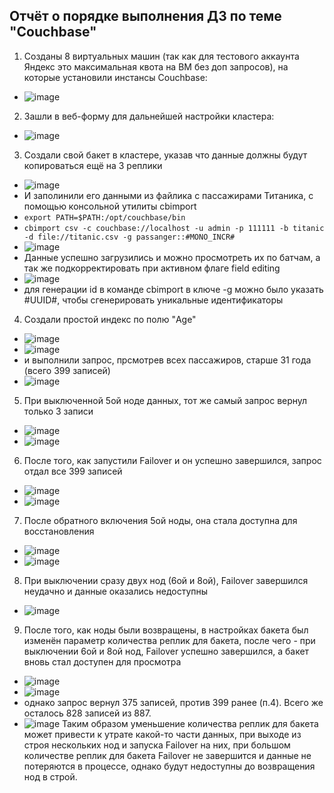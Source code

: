## Отчёт о порядке выполнения ДЗ по теме "Couchbase"
1. Созданы 8 виртуальных машин (так как для тестового аккаунта Яндекс это максимальная квота на ВМ без доп запросов), на которые установили инстансы Couchbase:
  * ![image](https://user-images.githubusercontent.com/87138548/235359429-6d28d7a0-7f94-4c22-9338-1a35a9f2848c.png)
2. Зашли в веб-форму для дальнейшей настройки кластера:
  * ![image](https://user-images.githubusercontent.com/87138548/235362166-a209b559-4552-4d86-87b6-334ba1528b56.png)
3. Создали свой бакет в кластере, указав что данные должны будут копироваться ещё на 3 реплики
  * ![image](https://user-images.githubusercontent.com/87138548/235364637-eeb9ffc4-79df-4503-bb5c-e7bb26c84957.png)
  * И заполинили его данными из файлика с пассажирами Титаника, с помощью консольной утилиты cbimport
  * `export PATH=$PATH:/opt/couchbase/bin`
  * `cbimport csv -c couchbase://localhost -u admin -p 111111 -b titanic -d file://titanic.csv -g passanger::#MONO_INCR#`
  * ![image](https://user-images.githubusercontent.com/87138548/235364150-3159b2aa-795a-403b-9eb1-c73b83345462.png)
  * Данные успешно загрузились и можно просмотреть их по батчам, а так же подкорректировать при активном флаге field editing
  * ![image](https://user-images.githubusercontent.com/87138548/235365102-4716a66e-4a39-44f3-a200-89aa48135a99.png)
  * для генерации id в команде cbimport в ключе -g можно было указать #UUID#, чтобы сгенерировать уникальные идентификаторы
4. Создали простой индекс по полю "Age"
  * ![image](https://user-images.githubusercontent.com/87138548/235366165-fd3f27f7-ce9c-4edd-9d3c-0eea93c58aa8.png)
  * ![image](https://user-images.githubusercontent.com/87138548/235366197-ebc7ab0b-d087-44d1-a35c-0828d51bec85.png)
  * и выполнили запрос, прсмотрев всех пассажиров, старше 31 года (всего 399 записей)
  * ![image](https://user-images.githubusercontent.com/87138548/235366954-aec1210d-f59b-4f3e-8740-c56d895a3b07.png)
5. При выключенной 5ой ноде данных, тот же самый запрос вернул только 3 записи
  * ![image](https://user-images.githubusercontent.com/87138548/235367477-c4a4a461-7fd2-4c6a-b67e-e1d3b81e1a17.png)
  * ![image](https://user-images.githubusercontent.com/87138548/235367494-0f362318-a92c-4b9c-b103-111f5a5f7999.png)
6. После того, как запустили Failover и он успешно завершился, запрос отдал все 399 записей
  * ![image](https://user-images.githubusercontent.com/87138548/235367666-a3750f9b-ffb1-4cd8-9bff-487d44712394.png)
  * ![image](https://user-images.githubusercontent.com/87138548/235367696-822e4c1f-99e4-4d35-93c9-8e84c617181f.png)
7. После обратного включения 5ой ноды, она стала доступна для восстановления
  * ![image](https://user-images.githubusercontent.com/87138548/235368296-360a906c-7eb3-47b7-a6c8-d689f90f9c6d.png)
  * ![image](https://user-images.githubusercontent.com/87138548/235368346-409ba617-8aa1-4225-bb10-659688ff1293.png)
8. При выключении сразу двух нод (6ой и 8ой), Failover завершился неудачно и данные оказались недоступны
  * ![image](https://user-images.githubusercontent.com/87138548/235368518-74a12b11-65ba-4a80-97e6-fea3d76ee9d4.png)
9. Поcле того, как ноды были возвращены, в настройках бакета был изменён параметр количества реплик для бакета, после чего - при выключении 6ой и 8ой нод,
Failover успешно завершился, а бакет вновь стал доступен для просмотра 
  * ![image](https://user-images.githubusercontent.com/87138548/235368980-4bb37fb3-72d5-4c89-936d-5b7304bb6a9d.png)
  * ![image](https://user-images.githubusercontent.com/87138548/235369151-9d26da16-8494-4288-93ad-7e4693f98f6b.png)
  * однако запрос вернул 375 записей, против 399 ранее (п.4). Всего же осталось 828 записей из 887.
  * ![image](https://user-images.githubusercontent.com/87138548/235369729-de63a1e9-1949-46f6-9926-a3a446b4c630.png)
Таким образом уменьшение количества реплик для бакета может привести к утрате какой-то части данных, при выходе из строя нескольких нод и запуска Failover на них,
при большом количестве реплик для бакета Failover не завершится и данные не потеряются в процессе, однако будут недоступны до возвращения нод в строй.








